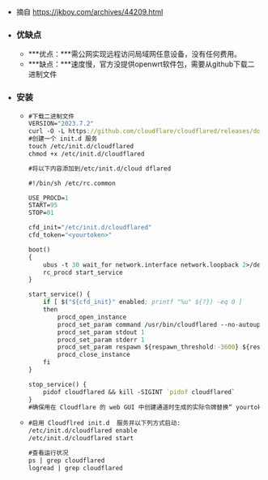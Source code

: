 - 摘自 https://jkboy.com/archives/44209.html
- ### 优缺点
	- ***优点：***需公网实现远程访问局域网任意设备，没有任何费用。
	- ***缺点：***速度慢，官方没提供openwrt软件包，需要从github下载二进制文件
- ### 安装
	- ```clojure
	  #下载二进制文件
	  VERSION="2023.7.2"
	  curl -O -L https://github.com/cloudflare/cloudflared/releases/download/${VERSION}/cloudflared-linux-amd64 && chmod +x cloudflared-linux-amd64 && mv cloudflared-linux-amd64 /usr/bin/cloudflared
	  #创建一个 init.d 服务
	  touch /etc/init.d/cloudflared
	  chmod +x /etc/init.d/cloudflared
	  
	  #将以下内容添加到/etc/init.d/cloud dflared
	  
	  #!/bin/sh /etc/rc.common
	  
	  USE_PROCD=1
	  START=95
	  STOP=01
	  
	  cfd_init="/etc/init.d/cloudflared"
	  cfd_token="<yourtoken>"
	  
	  boot()
	  {
	      ubus -t 30 wait_for network.interface network.loopback 2>/dev/null
	      rc_procd start_service
	  }
	  
	  start_service() {
	      if [ $("${cfd_init}" enabled; printf "%u" ${?}) -eq 0 ]
	      then
	          procd_open_instance
	          procd_set_param command /usr/bin/cloudflared --no-autoupdate tunnel run --token ${cfd_token}
	          procd_set_param stdout 1
	          procd_set_param stderr 1
	          procd_set_param respawn ${respawn_threshold:-3600} ${respawn_timeout:-5} ${respawn_retry:-5}
	          procd_close_instance
	      fi
	  }
	  
	  stop_service() {
	      pidof cloudflared && kill -SIGINT `pidof cloudflared`
	  } 
	  #确保用在 Cloudflare 的 web GUI 中创建通道时生成的实际令牌替换“ yourtoken ”并保存更改即可
	  ```
	- ```clojure
	  #启用 Cloudflred init.d  服务并以下列方式启动:
	  /etc/init.d/cloudflared enable
	  /etc/init.d/cloudflared start
	  
	  #查看运行状况
	  ps | grep cloudflared
	  logread | grep cloudflared
	  
	  ```